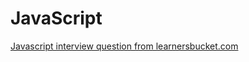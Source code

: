 # JavaScript

[Javascript interview question from learnersbucket.com](https://github.com/letsbecometechie/Front-End-Dev-Resources/blob/main/JavaScript/JavaScript-Interview-Guide.pdf)
